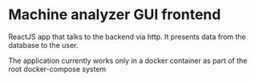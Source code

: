 # Machine analyzer GUI frontend
ReactJS app that talks to the backend via http. It presents data from the database to the user.

The application currently works only in a docker container as part of the root docker-compose system